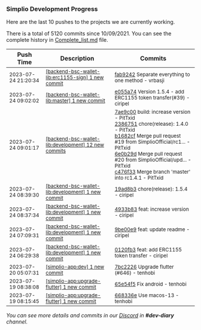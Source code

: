 
### Simplio Development Progress

Here are the last 10 pushes to the projects we are currently working.

There is a total of 5120 commits since 10/09/2021. You can see the complete history in
 [Complete_list.md](Complete_list.md) file.

| Push Time | Description | Commits |
| --- | --- | --- |
| <sub>2023-07-24 21:20:34</sub> | <sub>[[backend-bsc-wallet-lib:erc1155-sign] 1 new commit](https://github.com/SimplioOfficial/backend-bsc-wallet-lib/commit/fab92427a12b951e272d27597b037f1f5e8d89b2)</sub> | <sub>[fab9242](https://github.com/SimplioOfficial/backend-bsc-wallet-lib/commit/fab92427a12b951e272d27597b037f1f5e8d89b2) Separate everything to one method - vrbasji</sub> |
| <sub>2023-07-24 09:02:02</sub> | <sub>[[backend-bsc-wallet-lib:master] 1 new commit](https://github.com/SimplioOfficial/backend-bsc-wallet-lib/commit/e055a74916575f3f592d191a97e101640f4fb543)</sub> | <sub>[e055a74](https://github.com/SimplioOfficial/backend-bsc-wallet-lib/commit/e055a74916575f3f592d191a97e101640f4fb543) Version 1.5.4 - add ERC1155 token transfer(#39) - ciripel</sub> |
| <sub>2023-07-24 09:01:17</sub> | <sub>[[backend-bsc-wallet-lib:development] 12 new commits](https://github.com/SimplioOfficial/backend-bsc-wallet-lib/compare/19ad8b398b4c...0aec35353a47)</sub> | <sub>[7ae9c00](https://github.com/SimplioOfficial/backend-bsc-wallet-lib/commit/7ae9c008404540ea0607805749f62b2bf118edf4) build: increase version - PitTxid<br>[2386751](https://github.com/SimplioOfficial/backend-bsc-wallet-lib/commit/23867516f491e3c2794050629ec675c5813a2547) chore(release): 1.4.0 - PitTxid<br>[b1682cf](https://github.com/SimplioOfficial/backend-bsc-wallet-lib/commit/b1682cf9b0982ec1daf10b51eeb6307c1b37e852) Merge pull request #19 from SimplioOfficial/rc1... - PitTxid<br>[6e0b29d](https://github.com/SimplioOfficial/backend-bsc-wallet-lib/commit/6e0b29dbc8171961517a893b2ec58df1ea3dd9ce) Merge pull request #20 from SimplioOfficial/upd... - PitTxid<br>[c476f33](https://github.com/SimplioOfficial/backend-bsc-wallet-lib/commit/c476f3399f86e297225b19aefb53c918b8a93be1) Merge branch 'master' into rc1.4.1 - PitTxid</sub> |
| <sub>2023-07-24 08:39:30</sub> | <sub>[[backend-bsc-wallet-lib:development] 1 new commit](https://github.com/SimplioOfficial/backend-bsc-wallet-lib/commit/19ad8b398b4c162359fac1f56ad1bbe937938a29)</sub> | <sub>[19ad8b3](https://github.com/SimplioOfficial/backend-bsc-wallet-lib/commit/19ad8b398b4c162359fac1f56ad1bbe937938a29) chore(release): 1.5.4 - ciripel</sub> |
| <sub>2023-07-24 08:37:34</sub> | <sub>[[backend-bsc-wallet-lib:development] 1 new commit](https://github.com/SimplioOfficial/backend-bsc-wallet-lib/commit/4933b838b84a7b936c8912a2d28e06b1563e1c9e)</sub> | <sub>[4933b83](https://github.com/SimplioOfficial/backend-bsc-wallet-lib/commit/4933b838b84a7b936c8912a2d28e06b1563e1c9e) feat: increase version - ciripel</sub> |
| <sub>2023-07-24 07:09:31</sub> | <sub>[[backend-bsc-wallet-lib:development] 1 new commit](https://github.com/SimplioOfficial/backend-bsc-wallet-lib/commit/9be00e94de734d45e3299085390ce569cdbcfad3)</sub> | <sub>[9be00e9](https://github.com/SimplioOfficial/backend-bsc-wallet-lib/commit/9be00e94de734d45e3299085390ce569cdbcfad3) feat: update readme - ciripel</sub> |
| <sub>2023-07-24 06:29:38</sub> | <sub>[[backend-bsc-wallet-lib:development] 1 new commit](https://github.com/SimplioOfficial/backend-bsc-wallet-lib/commit/0120fb310e3e7d8b59eb6fe64389d612f01aa422)</sub> | <sub>[0120fb3](https://github.com/SimplioOfficial/backend-bsc-wallet-lib/commit/0120fb310e3e7d8b59eb6fe64389d612f01aa422) feat: add ERC1155 token transfer - ciripel</sub> |
| <sub>2023-07-20 05:07:31</sub> | <sub>[[simplio-app:dev] 1 new commit](https://github.com/SimplioOfficial/simplio-app/commit/7bc2226b7c8cbc048e67b2e09386dc61d367de7c)</sub> | <sub>[7bc2226](https://github.com/SimplioOfficial/simplio-app/commit/7bc2226b7c8cbc048e67b2e09386dc61d367de7c) Upgrade flutter (#646) - tenhobi</sub> |
| <sub>2023-07-19 08:38:08</sub> | <sub>[[simplio-app:upgrade-flutter] 1 new commit](https://github.com/SimplioOfficial/simplio-app/commit/65e54f54ec99715dff1c57e50fd604544164fd8f)</sub> | <sub>[65e54f5](https://github.com/SimplioOfficial/simplio-app/commit/65e54f54ec99715dff1c57e50fd604544164fd8f) Fix android - tenhobi</sub> |
| <sub>2023-07-19 08:15:45</sub> | <sub>[[simplio-app:upgrade-flutter] 1 new commit](https://github.com/SimplioOfficial/simplio-app/commit/668336e904b1827ac45236abd19a305bb94ca7b1)</sub> | <sub>[668336e](https://github.com/SimplioOfficial/simplio-app/commit/668336e904b1827ac45236abd19a305bb94ca7b1) Use macos-13 - tenhobi</sub> |

_You can see more details and commits in our [Discord](https://discord.gg/aKhjuwZmdP) in **#dev-diary** channel._
